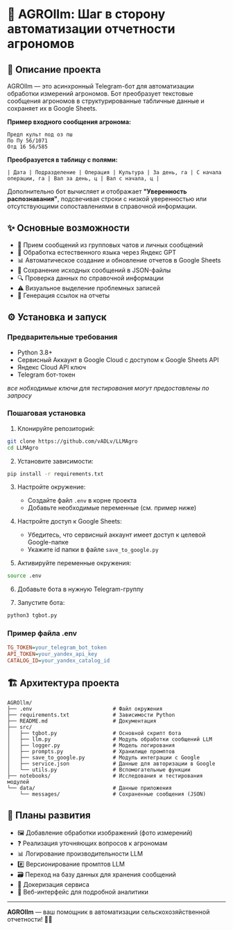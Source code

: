 # 🌾 AGROllm: Шаг в сторону автоматизации отчетности агрономов

## 📝 Описание проекта

AGROllm — это асинхронный Telegram-бот для автоматизации обработки измерений агрономов. Бот преобразует текстовые сообщения агрономов в структурированные табличные данные и сохраняет их в Google Sheets.

**Пример входного сообщения агронома:**
```
Предп культ под оз пш
По Пу 56/1071
Отд 16 56/585
```

**Преобразуется в таблицу с полями:**
```
| Дата | Подразделение | Операция | Культура | За день, га | С начала операции, га | Вал за день, ц | Вал с начала, ц |
```

Дополнительно бот вычисляет и отображает **"Уверенность распознавания"**, подсвечивая строки с низкой уверенностью или отсутствующими сопоставлениями в справочной информации.

## ✨ Основные возможности

- 📩 Прием сообщений из групповых чатов и личных сообщений
- 🧠 Обработка естественного языка через Яндекс GPT
- 📊 Автоматическое создание и обновление отчетов в Google Sheets
- 📂 Сохранение исходных сообщений в JSON-файлы
- 🔍 Проверка данных по справочной информации
- ⚠ Визуальное выделение проблемных записей
- 🔗 Генерация ссылок на отчеты

## ⚙ Установка и запуск

### Предварительные требования
- Python 3.8+
- Сервисный Аккаунт в Google Cloud с доступом к Google Sheets API
- Яндекс Cloud API ключ
- Telegram бот-токен

*все нобходимые ключи для тестирования могут предоставлены по запросу*

### Пошаговая установка

1. Клонируйте репозиторий:
```bash
git clone https://github.com/vADLv/LLMAgro
cd LLMAgro
```

2. Установите зависимости:
```bash
pip install -r requirements.txt
```

3. Настройте окружение:
   - Создайте файл `.env` в корне проекта
   - Добавьте необходимые переменные (см. пример ниже)

4. Настройте доступ к Google Sheets:
   - Убедитесь, что сервисный аккаунт имеет доступ к целевой Google-папке
   - Укажите id папки в файле `save_to_google.py`

5. Активируйте переменные окружения:
```bash
source .env
```

6. Добавьте бота в нужную Telegram-группу

7. Запустите бота:
```bash
python3 tgbot.py
```

### Пример файла .env
```ini
TG_TOKEN=your_telegram_bot_token
API_TOKEN=your_yandex_api_key
CATALOG_ID=your_yandex_catalog_id
```

## 🏗 Архитектура проекта

```
AGROllm/
├── .env                          # Файл окружения
├── requirements.txt              # Зависимости Python
├── README.md                     # Документация
├── src/                    
│   ├── tgbot.py                  # Основной скрипт бота
│   ├── llm.py                    # Модуль обработки сообщений LLM
│   ├── logger.py                 # Модель логирования
│   ├── prompts.py                # Хранилище промптов
│   ├── save_to_google.py         # Модуль интеграции с Google
│   ├── service.json              # Данные для авторизации в Google
│   └── utils.py                  # Вспомогательные функции
├── notebooks/                    # Исследования и тестирования модулей
└── data/                         # Данные приложения
    └── messages/                 # Сохраненные сообщения (JSON)
```

## 🔮 Планы развития

- 🖼 Добавление обработки изображений (фото измерений)
- ❓ Реализация уточняющих вопросов к агрономам
- 📊 Логирование производительности LLM
- #️⃣ Версионирование промптов LLM
- 🗃 Переход на базу данных для хранения сообщений
- 🐳 Докеризация сервиса
- 📱 Веб-интерфейс для подробной аналитики

---

**AGROllm** — ваш помощник в автоматизации сельскохозяйственной отчетности! 🌱🚜
